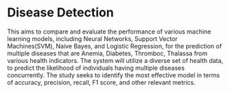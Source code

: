 # Disease Detection
This aims to compare and evaluate the performance of various machine learning models, including Neural Networks, Support Vector Machines(SVM), Naive Bayes, and Logistic Regression, for the prediction of multiple diseases that are Anemia, Diabetes, Thromboc, Thalassa from various health indicators. The system will utilize a diverse set of health data, to predict the likelihood of individuals having multiple diseases concurrently. The study seeks to identify the most effective model in terms of accuracy, precision, recall, F1 score, and other relevant metrics.
